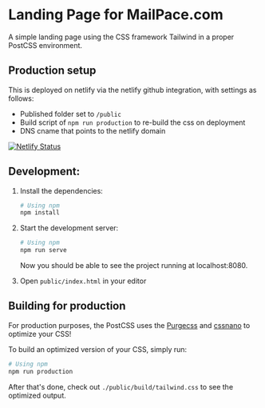 # Landing Page for MailPace.com

A simple landing page using the CSS framework Tailwind in a proper PostCSS environment.

## Production setup

This is deployed on netlify via the netlify github integration, with settings as follows:

- Published folder set to `/public`
- Build script of `npm run production` to re-build the css on deployment
- DNS cname that points to the netlify domain

[![Netlify Status](https://api.netlify.com/api/v1/badges/1d994b65-d494-4f7b-a48e-8d0e3e14e5a6/deploy-status)](https://app.netlify.com/sites/boring-ardinghelli-0d5d19/deploys)

## Development:

1. Install the dependencies:

    ```bash
    # Using npm
    npm install
    ```
2. Start the development server:

    ```bash
    # Using npm
    npm run serve
    ```

    Now you should be able to see the project running at localhost:8080.

3. Open `public/index.html` in your editor

## Building for production

For production purposes, the PostCSS uses the [Purgecss](https://www.purgecss.com/) and [cssnano](https://cssnano.co/) to optimize your CSS!

To build an optimized version of your CSS, simply run:

```bash
# Using npm
npm run production
```

After that's done, check out `./public/build/tailwind.css` to see the optimized output.
